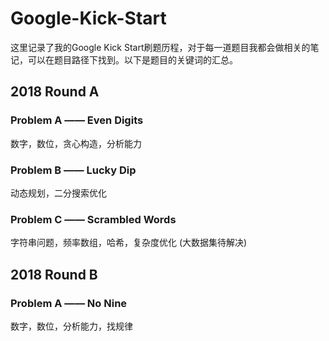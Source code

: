 # Google-Kick-Start
这里记录了我的Google Kick Start刷题历程，对于每一道题目我都会做相关的笔记，可以在题目路径下找到。以下是题目的关键词的汇总。

## 2018 Round A
### Problem A —— Even Digits
数字，数位，贪心构造，分析能力
### Problem B —— Lucky Dip
动态规划，二分搜索优化
### Problem C —— Scrambled Words
字符串问题，频率数组，哈希，复杂度优化 (大数据集待解决)

## 2018 Round B
### Problem A —— No Nine
数字，数位，分析能力，找规律
